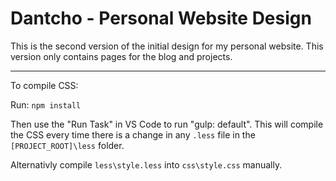 # Dantcho - Personal Website Design

This is the second version of the initial design for my personal website. This version only contains pages for the blog and projects.

---

To compile CSS:

Run: `npm install`

Then use the "Run Task" in VS Code to run "gulp: default". This will compile the CSS every time there is a change in any `.less` file in the `[PROJECT_ROOT]\less` folder.

Alternativly compile `less\style.less` into `css\style.css` manually.
